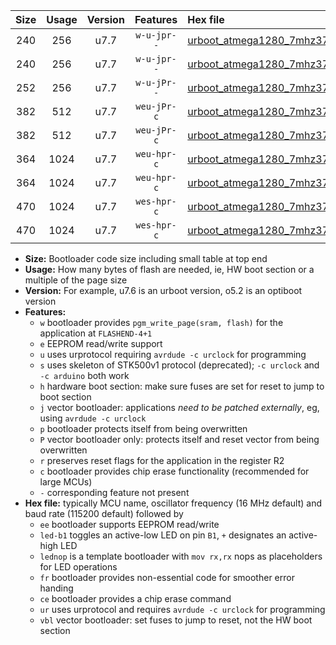 |Size|Usage|Version|Features|Hex file|
|:-:|:-:|:-:|:-:|:--|
|240|256|u7.7|`w-u-jpr--`|[urboot_atmega1280_7mhz3728_57600bps_led+b7_ur_vbl.hex](https://raw.githubusercontent.com/stefanrueger/urboot.hex/main/mcus/atmega1280/fcpu_7mhz3728/57600_bps/urboot_atmega1280_7mhz3728_57600bps_led+b7_ur_vbl.hex)|
|240|256|u7.7|`w-u-jpr--`|[urboot_atmega1280_7mhz3728_57600bps_lednop_ur_vbl.hex](https://raw.githubusercontent.com/stefanrueger/urboot.hex/main/mcus/atmega1280/fcpu_7mhz3728/57600_bps/urboot_atmega1280_7mhz3728_57600bps_lednop_ur_vbl.hex)|
|252|256|u7.7|`w-u-jPr--`|[urboot_atmega1280_7mhz3728_57600bps_ur_vbl.hex](https://raw.githubusercontent.com/stefanrueger/urboot.hex/main/mcus/atmega1280/fcpu_7mhz3728/57600_bps/urboot_atmega1280_7mhz3728_57600bps_ur_vbl.hex)|
|382|512|u7.7|`weu-jPr-c`|[urboot_atmega1280_7mhz3728_57600bps_ee_led+b7_fr_ce_ur_vbl.hex](https://raw.githubusercontent.com/stefanrueger/urboot.hex/main/mcus/atmega1280/fcpu_7mhz3728/57600_bps/urboot_atmega1280_7mhz3728_57600bps_ee_led+b7_fr_ce_ur_vbl.hex)|
|382|512|u7.7|`weu-jPr-c`|[urboot_atmega1280_7mhz3728_57600bps_ee_lednop_fr_ce_ur_vbl.hex](https://raw.githubusercontent.com/stefanrueger/urboot.hex/main/mcus/atmega1280/fcpu_7mhz3728/57600_bps/urboot_atmega1280_7mhz3728_57600bps_ee_lednop_fr_ce_ur_vbl.hex)|
|364|1024|u7.7|`weu-hpr-c`|[urboot_atmega1280_7mhz3728_57600bps_ee_led+b7_fr_ce_ur.hex](https://raw.githubusercontent.com/stefanrueger/urboot.hex/main/mcus/atmega1280/fcpu_7mhz3728/57600_bps/urboot_atmega1280_7mhz3728_57600bps_ee_led+b7_fr_ce_ur.hex)|
|364|1024|u7.7|`weu-hpr-c`|[urboot_atmega1280_7mhz3728_57600bps_ee_lednop_fr_ce_ur.hex](https://raw.githubusercontent.com/stefanrueger/urboot.hex/main/mcus/atmega1280/fcpu_7mhz3728/57600_bps/urboot_atmega1280_7mhz3728_57600bps_ee_lednop_fr_ce_ur.hex)|
|470|1024|u7.7|`wes-hpr-c`|[urboot_atmega1280_7mhz3728_57600bps_ee_led+b7_fr_ce.hex](https://raw.githubusercontent.com/stefanrueger/urboot.hex/main/mcus/atmega1280/fcpu_7mhz3728/57600_bps/urboot_atmega1280_7mhz3728_57600bps_ee_led+b7_fr_ce.hex)|
|470|1024|u7.7|`wes-hpr-c`|[urboot_atmega1280_7mhz3728_57600bps_ee_lednop_fr_ce.hex](https://raw.githubusercontent.com/stefanrueger/urboot.hex/main/mcus/atmega1280/fcpu_7mhz3728/57600_bps/urboot_atmega1280_7mhz3728_57600bps_ee_lednop_fr_ce.hex)|

- **Size:** Bootloader code size including small table at top end
- **Usage:** How many bytes of flash are needed, ie, HW boot section or a multiple of the page size
- **Version:** For example, u7.6 is an urboot version, o5.2 is an optiboot version
- **Features:**
  + `w` bootloader provides `pgm_write_page(sram, flash)` for the application at `FLASHEND-4+1`
  + `e` EEPROM read/write support
  + `u` uses urprotocol requiring `avrdude -c urclock` for programming
  + `s` uses skeleton of STK500v1 protocol (deprecated); `-c urclock` and `-c arduino` both work
  + `h` hardware boot section: make sure fuses are set for reset to jump to boot section
  + `j` vector bootloader: applications *need to be patched externally*, eg, using `avrdude -c urclock`
  + `p` bootloader protects itself from being overwritten
  + `P` vector bootloader only: protects itself and reset vector from being overwritten
  + `r` preserves reset flags for the application in the register R2
  + `c` bootloader provides chip erase functionality (recommended for large MCUs)
  + `-` corresponding feature not present
- **Hex file:** typically MCU name, oscillator frequency (16 MHz default) and baud rate (115200 default) followed by
  + `ee` bootloader supports EEPROM read/write
  + `led-b1` toggles an active-low LED on pin `B1`, `+` designates an active-high LED
  + `lednop` is a template bootloader with `mov rx,rx` nops as placeholders for LED operations
  + `fr` bootloader provides non-essential code for smoother error handing
  + `ce` bootloader provides a chip erase command
  + `ur` uses urprotocol and requires `avrdude -c urclock` for programming
  + `vbl` vector bootloader: set fuses to jump to reset, not the HW boot section
